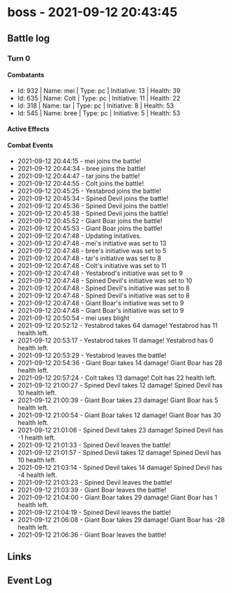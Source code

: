 # boss - 2021-09-12 20:43:45

## Battle log

### Turn 0

#### Combatants
- Id: 932 | Name: mei | Type: pc | Initiative: 13 | Health: 39
- Id: 635 | Name: Colt | Type: pc | Initiative: 11 | Health: 22
- Id: 318 | Name: tar | Type: pc | Initiative: 8 | Health: 53
- Id: 545 | Name: bree | Type: pc | Initiative: 5 | Health: 53

#### Active Effects



#### Combat Events

- 2021-09-12 20:44:15 - mei joins the battle!
- 2021-09-12 20:44:34 - bree joins the battle!
- 2021-09-12 20:44:47 - tar joins the battle!
- 2021-09-12 20:44:55 - Colt joins the battle!
- 2021-09-12 20:45:25 - Yestabrod joins the battle!
- 2021-09-12 20:45:34 - Spined Devil joins the battle!
- 2021-09-12 20:45:36 - Spined Devil joins the battle!
- 2021-09-12 20:45:38 - Spined Devil joins the battle!
- 2021-09-12 20:45:52 - Giant Boar joins the battle!
- 2021-09-12 20:45:53 - Giant Boar joins the battle!
- 2021-09-12 20:47:48 - Updating initatives.
- 2021-09-12 20:47:48 - mei's initiative was set to 13
- 2021-09-12 20:47:48 - bree's initiative was set to 5
- 2021-09-12 20:47:48 - tar's initiative was set to 8
- 2021-09-12 20:47:48 - Colt's initiative was set to 11
- 2021-09-12 20:47:48 - Yestabrod's initiative was set to 9
- 2021-09-12 20:47:48 - Spined Devil's initiative was set to 10
- 2021-09-12 20:47:48 - Spined Devil's initiative was set to 8
- 2021-09-12 20:47:48 - Spined Devil's initiative was set to 8
- 2021-09-12 20:47:48 - Giant Boar's initiative was set to 9
- 2021-09-12 20:47:48 - Giant Boar's initiative was set to 9
- 2021-09-12 20:50:54 - mei uses blight
- 2021-09-12 20:52:12 - Yestabrod takes 64 damage! Yestabrod has 11 health left.
- 2021-09-12 20:53:17 - Yestabrod takes 11 damage! Yestabrod has 0 health left.
- 2021-09-12 20:53:29 - Yestabrod leaves the battle!
- 2021-09-12 20:54:36 - Giant Boar takes 14 damage! Giant Boar has 28 health left.
- 2021-09-12 20:57:24 - Colt takes 13 damage! Colt has 22 health left.
- 2021-09-12 21:00:27 - Spined Devil takes 12 damage! Spined Devil has 10 health left.
- 2021-09-12 21:00:39 - Giant Boar takes 23 damage! Giant Boar has 5 health left.
- 2021-09-12 21:00:54 - Giant Boar takes 12 damage! Giant Boar has 30 health left.
- 2021-09-12 21:01:06 - Spined Devil takes 23 damage! Spined Devil has -1 health left.
- 2021-09-12 21:01:33 - Spined Devil leaves the battle!
- 2021-09-12 21:01:57 - Spined Devil takes 12 damage! Spined Devil has 10 health left.
- 2021-09-12 21:03:14 - Spined Devil takes 14 damage! Spined Devil has -4 health left.
- 2021-09-12 21:03:23 - Spined Devil leaves the battle!
- 2021-09-12 21:03:39 - Giant Boar leaves the battle!
- 2021-09-12 21:04:00 - Giant Boar takes 29 damage! Giant Boar has 1 health left.
- 2021-09-12 21:04:19 - Spined Devil leaves the battle!
- 2021-09-12 21:06:08 - Giant Boar takes 29 damage! Giant Boar has -28 health left.
- 2021-09-12 21:06:36 - Giant Boar leaves the battle!


## Links




## Event Log


